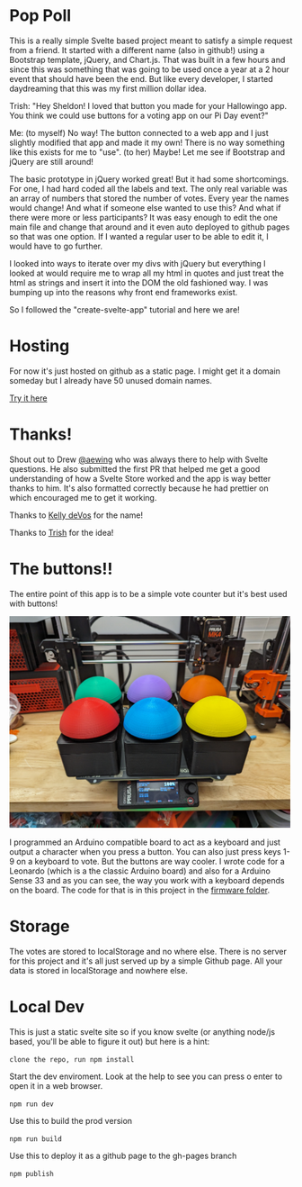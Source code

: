 # Pop Poll

This is a really simple Svelte based project meant to satisfy a simple request from a friend. It started with a different name (also in github!) using a Bootstrap template, jQuery, and Chart.js. That was built in a few hours and since this was something that was going to be used once a year at a 2 hour event that should have been the end. But like every developer, I started daydreaming that this was my first million dollar idea.

Trish: "Hey Sheldon! I loved that button you made for your Hallowingo app. You think we could use buttons for a voting app on our Pi Day event?"

Me: (to myself) No way! The button connected to a web app and I just slightly modified that app and made it my own! There is no way something like this exists for me to "use". (to her) Maybe! Let me see if Bootstrap and jQuery are still around!

The basic prototype in jQuery worked great! But it had some shortcomings. For one, I had hard coded all the labels and text. The only real variable was an array of numbers that stored the number of votes. Every year the names would change! And what if someone else wanted to use this? And what if there were more or less participants? It was easy enough to edit the one main file and change that around and it even auto deployed to github pages so that was one option. If I wanted a regular user to be able to edit it, I would have to go further.

I looked into ways to iterate over my divs with jQuery but everything I looked at would require me to wrap all my html in quotes and just treat the html as strings and insert it into the DOM the old fashioned way. I was bumping up into the reasons why front end frameworks exist.

So I followed the "create-svelte-app" tutorial and here we are!

# Hosting

For now it's just hosted on github as a static page. I might get it a domain someday but I already have 50 unused domain names.

[Try it here](https://tooshel.github.io/poppoll/)

# Thanks!

Shout out to Drew [@aewing](https://github.com/aewing) who was always there to help with Svelte questions. He also submitted the first PR that helped me get a good understanding of how a Svelte Store worked and the app is way better thanks to him. It's also formatted correctly because he had prettier on which encouraged me to get it working.

Thanks to [Kelly deVos](https://twitter.com/KdeVosAuthor) for the name!

Thanks to [Trish]() for the idea!

# The buttons!!

The entire point of this app is to be a simple vote counter but it's best used with buttons!

<img src="./buttons.jpg" width="500"/>

I programmed an Arduino compatible board to act as a keyboard and just output a character when you press a button. You can also just press keys 1-9 on a keyboard to vote. But the buttons are way cooler. I wrote code for a Leonardo (which is a the classic Arduino board) and also for a Arduino Sense 33 and as you can see, the way you work with a keyboard depends on the board. The code for that is in this project in the [firmware folder](https://github.com/tooshel/poppoll/firmware).

# Storage

The votes are stored to localStorage and no where else. There is no server for this project and it's all just served up by a simple Github page. All your data is stored in localStorage and nowhere else.

# Local Dev

This is just a static svelte site so if you know svelte (or anything node/js based, you'll be able to figure it out) but here is a hint:

`clone the repo, run npm install`

Start the dev enviroment. Look at the help to see you can press o enter to open it in a web browser.

`npm run dev `

Use this to build the prod version

`npm run build`

Use this to deploy it as a github page to the gh-pages branch

`npm publish`
